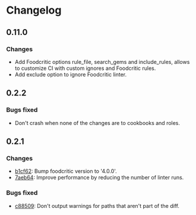 # Changelog


## 0.11.0

### Changes

* Add Foodcritic options rule_file, search_gems and include_rules, allows to customize CI with custom ignores and Foodcritic rules.
* Add exclude option to ignore Foodcritic linter.

## 0.2.2

### Bugs fixed

* Don't crash when none of the changes are to cookbooks and roles.

## 0.2.1

### Changes

* [b1cf62](https://github.com/mmozuras/pronto-foodcritic/commit/b1cf62): Bump foodcritic version to '4.0.0'.
* [7aeb64](https://github.com/mmozuras/pronto-foodcritic/commit/7aeb64): Improve performance by reducing the number of linter runs.

### Bugs fixed

* [c88509](https://github.com/mmozuras/pronto-foodcritic/commit/c88509): Don't output warnings for paths that aren't part of the diff.

